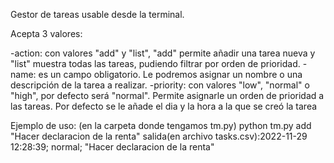 Gestor de tareas usable desde la terminal.

Acepta 3 valores:

-action: con valores "add" y "list", "add" permite añadir una tarea nueva y "list" muestra todas las tareas, pudiendo filtrar por orden de prioridad.
-name: es un campo obligatorio. Le podremos asignar un nombre o una descripción de la tarea a realizar.
-priority: con valores "low", "normal" o "high", por defecto será "normal". Permite asignarle un orden de prioridad a las tareas.
Por defecto se le añade el dia y la hora a la que se creó la tarea

Ejemplo de uso:
(en la carpeta donde tengamos tm.py)
python tm.py add "Hacer declaracion de la renta"
salida(en archivo tasks.csv):2022-11-29 12:28:39; normal; "Hacer declaracion de la renta" 
